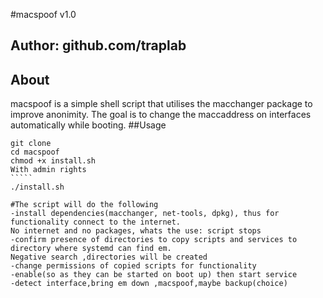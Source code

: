 #macspoof v1.0
## Author: github.com/traplab
## About
macspoof is a simple shell script that utilises the macchanger package to improve anonimity.
The goal is to change the maccaddress on interfaces automatically while booting.
##Usage
``````
git clone
cd macspoof
chmod +x install.sh
With admin rights
`````
./install.sh 

#The script will do the following
-install dependencies(macchanger, net-tools, dpkg), thus for functionality connect to the internet.
No internet and no packages, whats the use: script stops
-confirm presence of directories to copy scripts and services to directory where systemd can find em.
Negative search ,directories will be created
-change permissions of copied scripts for functionality
-enable(so as they can be started on boot up) then start service
-detect interface,bring em down ,macspoof,maybe backup(choice)

